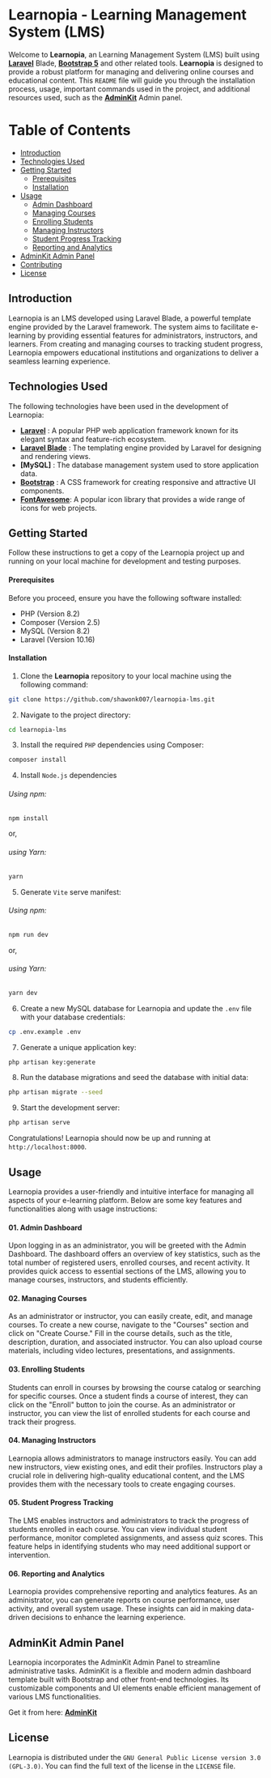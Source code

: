 # Learnopia - Learning Management System (LMS)

Welcome to **Learnopia**, an Learning Management System (LMS) built using **[Laravel](https://laravel.com/)** Blade, **[Bootstrap 5](https://getbootstrap.com/)** and other related tools. **Learnopia** is designed to provide a robust platform for managing and delivering online courses and educational content. This `README` file will guide you through the installation process, usage, important commands used in the project, and additional resources used, such as the **[AdminKit](https://adminkit.io/)** Admin panel.


# Table of Contents

- [Introduction](#introduction)
- [Technologies Used](#technologies-used)
- [Getting Started](#getting-started)
  - [Prerequisites](#prerequisites)
  - [Installation](#installation)
- [Usage](#usage)
  - [Admin Dashboard](#1-admin-dashboard)
  - [Managing Courses](#2-managing-courses)
  - [Enrolling Students](#3-enrolling-students)
  - [Managing Instructors](#4-managing-instructors)
  - [Student Progress Tracking](#5-student-progress-tracking)
  - [Reporting and Analytics](#6-reporting-and-analytics)
- [AdminKit Admin Panel](#adminkit-admin-panel)
- [Contributing](#contributing)
- [License](#license)


## Introduction

Learnopia is an LMS developed using Laravel Blade, a powerful template engine provided by the Laravel framework. The system aims to facilitate e-learning by providing essential features for administrators, instructors, and learners. From creating and managing courses to tracking student progress, Learnopia empowers educational institutions and organizations to deliver a seamless learning experience.


## Technologies Used

The following technologies have been used in the development of Learnopia:

- **[Laravel](https://laravel.com/)** : A popular PHP web application framework known for its elegant syntax and feature-rich ecosystem.
- **[Laravel Blade](https://laravel.com/)** : The templating engine provided by Laravel for designing and rendering views.
- **[MySQL]** : The database management system used to store application data.
- **[Bootstrap](https://getbootstrap.com/)** : A CSS framework for creating responsive and attractive UI components.
- **[FontAwesome](https://fontawesome.com/)**: A popular icon library that provides a wide range of icons for web projects.


## Getting Started

Follow these instructions to get a copy of the Learnopia project up and running on your local machine for development and testing purposes.

#### Prerequisites

Before you proceed, ensure you have the following software installed:

- PHP (Version 8.2)
- Composer (Version 2.5)
- MySQL (Version 8.2)
- Laravel (Version 10.16)

#### Installation

1. Clone the **Learnopia** repository to your local machine using the following command:
```bash
git clone https://github.com/shawonk007/learnopia-lms.git
```

2. Navigate to the project directory:
```bash
cd learnopia-lms
```

3. Install the required `PHP` dependencies using Composer:
```bash
composer install
```

4. Install `Node.js` dependencies
###### Using npm:
```bash
npm install
```
or,
###### using Yarn:
```bash
yarn
```

5. Generate `Vite` serve manifest:
###### Using npm:
```bash
npm run dev
```
or,
###### using Yarn:
```bash
yarn dev
```

6. Create a new MySQL database for Learnopia and update the `.env` file with your database credentials:
```bash
cp .env.example .env
```

7. Generate a unique application key:
```bash
php artisan key:generate
```

8. Run the database migrations and seed the database with initial data:
```bash
php artisan migrate --seed
```

9. Start the development server:
```bash
php artisan serve
```

Congratulations! Learnopia should now be up and running at `http://localhost:8000`.


## Usage

Learnopia provides a user-friendly and intuitive interface for managing all aspects of your e-learning platform. Below are some key features and functionalities along with usage instructions:

#### 01. Admin Dashboard
Upon logging in as an administrator, you will be greeted with the Admin Dashboard. The dashboard offers an overview of key statistics, such as the total number of registered users, enrolled courses, and recent activity. It provides quick access to essential sections of the LMS, allowing you to manage courses, instructors, and students efficiently.

#### 02. Managing Courses
As an administrator or instructor, you can easily create, edit, and manage courses. To create a new course, navigate to the "Courses" section and click on "Create Course." Fill in the course details, such as the title, description, duration, and associated instructor. You can also upload course materials, including video lectures, presentations, and assignments.

#### 03. Enrolling Students
Students can enroll in courses by browsing the course catalog or searching for specific courses. Once a student finds a course of interest, they can click on the "Enroll" button to join the course. As an administrator or instructor, you can view the list of enrolled students for each course and track their progress.

#### 04. Managing Instructors
Learnopia allows administrators to manage instructors easily. You can add new instructors, view existing ones, and edit their profiles. Instructors play a crucial role in delivering high-quality educational content, and the LMS provides them with the necessary tools to create engaging courses.

#### 05. Student Progress Tracking
The LMS enables instructors and administrators to track the progress of students enrolled in each course. You can view individual student performance, monitor completed assignments, and assess quiz scores. This feature helps in identifying students who may need additional support or intervention.

#### 06. Reporting and Analytics
Learnopia provides comprehensive reporting and analytics features. As an administrator, you can generate reports on course performance, user activity, and overall system usage. These insights can aid in making data-driven decisions to enhance the learning experience.


## AdminKit Admin Panel
Learnopia incorporates the AdminKit Admin Panel to streamline administrative tasks. AdminKit is a flexible and modern admin dashboard template built with Bootstrap and other front-end technologies. Its customizable components and UI elements enable efficient management of various LMS functionalities.

Get it from here: **[AdminKit](https://adminkit.io/)**


## License
Learnopia is distributed under the `GNU General Public License version 3.0 (GPL-3.0)`. You can find the full text of the license in the `LICENSE` file.